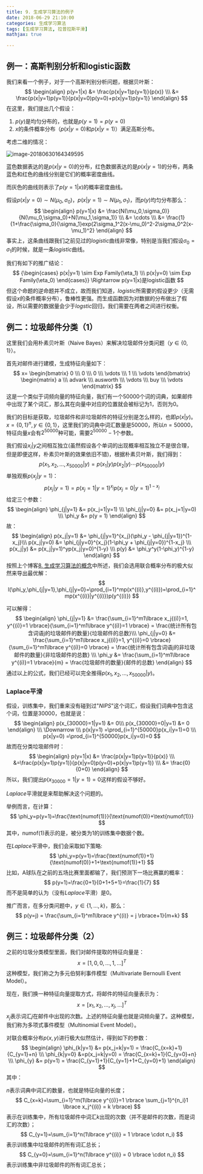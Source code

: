 ```yaml
---
title: 9. 生成学习算法的例子
date: 2018-06-29 21:10:00
categories: 生成学习算法
tags: [生成学习算法, 拉普拉斯平滑]
mathjax: true

---
```


## 例一：高斯判别分析和logistic函数

我们来看一个例子，对于一个高斯判别分析问题，根据贝叶斯：
$$
\begin{align}
p(y=1|x) &= \frac{p(x|y=1)p(y=1)}{p(x)} \\\
&= \frac{p(x|y=1)p(y=1)}{p(x|y=0)p(y=0)+p(x|y=1)p(y=1)}
\end{align}
$$
在这里，我们提出几个假设：

1. $p(y)$是均匀分布的，也就是$p(y=1)=p(y=0)$
2. $x$的条件概率分布（$p(x|y=0)$和$p(x|y=1)$）满足高斯分布。

考虑二维的情况：

![image-20180630164349595](http://jackie-image.oss-cn-hangzhou.aliyuncs.com/2018-06-30-084350.png)

蓝色数据表达的是$p(x|y=0)$的分布，红色数据表达的是$p(x|y=1)$的分布，两条蓝色和红色的曲线分别是它们的概率密度曲线。

而灰色的曲线则表示了$p(y=1|x)$的概率密度曲线。

假设$p(x|y=0) \sim N(\mu_0, \sigma_0)$，$p(x|y=1) \sim N(\mu_1, \sigma_1)$，而$p(y)$均匀分布那么：
$$
\begin{align}
p(y=1|x) &= \frac{N(\mu_0,\sigma_0)}{N(\mu_0,\sigma_0)+N(\mu_1,\sigma_1)} \\\ 
&= \cdots \\\
&= \frac{1}{1+\frac{\sigma_0}{\sigma_1}exp(2\sigma_1^2(x-\mu_0)^2-2\sigma_0^2(x-\mu_1)^2}
\end{align}
$$
事实上，这条曲线跟我们之前见过的*logistic*曲线非常像，特别是当我们假设$\sigma_0=\sigma_1$的时候，就是一条*logistic*曲线。

我们有如下的推广结论：
$$
{\begin{cases}
p(x|y=1) \sim Exp Family(\eta_1) \\\
p(x|y=0) \sim Exp Family(\eta_0)
\end{cases}} \Rightarrow p(y=1|x)是logistic函数
$$
但这个命题的逆命题并不成立，故而我们知道，*logistic*所需要的假设更少（无需假设$x$的条件概率分布），鲁棒性更强。而生成函数因为对数据的分布做出了假设，所以需要的数据量会少于*logstic*回归，我们需要在两者之间进行权衡。



## 例二：垃圾邮件分类（1）

这里我们会用朴素贝叶斯（Naive Bayes）来解决垃圾邮件分类问题（$y\in \lbrace 0, 1 \rbrace$）。

首先对邮件进行建模，生成特征向量如下：
$$
x=
\begin{bmatrix}
0 \\\
0 \\\
0 \\\
\vdots \\\
1 \\\
\vdots
\end{bmatrix}
\begin{matrix}
a \\\
advark \\\
ausworth \\\
\vdots \\\
buy \\\
\vdots
\end{matrix}
$$
这是一个类似于词频向量的特征向量，我们有一个50000个词的词典，如果邮件中出现了某个词汇，那么其在向量中对应的位置就会被标记为1，否则为0。

我们的目标是获取，垃圾邮件和非垃圾邮件的特征分别是怎么样的，也即$p(x|y)$。$x={\lbrace 0, 1 \rbrace}^n, y \in \lbrace 0, 1 \rbrace$，这里我们的词典中词汇数量是50000，所以$n=50000$，特征向量$x$会有$2^{50000}$种可能，需要$2^{50000}-1$个参数。

我们假设$x_i|y$之间相互独立(虽然假设各个单词的出现概率相互独立不是很合理，但是即便这样，朴素贝叶斯的效果依旧不错)，根据朴素贝叶斯，我们得到：
$$
p(x_1, x_2, \ldots, x_{50000}|y)=p(x_1|y)p(x_2|y) \cdots p(x_{50000}|y)
$$
单独观察$p(x_j|y=1)​$：
$$
p(x_j|y=1) = p(x_j=1|y=1)^{x_j}p(x_j=0|y=1)^{1-x_j}
$$
给定三个参数：
$$
\begin{align}
\phi_{j|y=1} &= p(x_j=1|y=1) \\\
\phi_{j|y=0} &= p(x_j=1|y=0) \\\
\phi_y &= p(y = 1)
\end{align}
$$
故：
$$
\begin{align}
p(x_j|y=1) &= \phi_{j|y=1}^{x_j}(\phi_y - \phi_{j|y=1})^{1-x_j}\\\
p(x_j|y=0) &= \phi_{j|y=0}^{x_j}(1-\phi_y + \phi_{j|y=0})^{1-x_j} \\\
p(x_j|y) &= p(x_j|y=1)^yp(x_j|y=0)^{1-y} \\\
p(y) &= \phi_y^y(1-\phi_y)^{1-y}
\end{align}
$$
按照上个博客[8. 生成学习算法的概念](https://jackieanxis.github.io/blog-cs229/2018/06/29/8.%20%E7%94%9F%E6%88%90%E5%AD%A6%E4%B9%A0%E7%AE%97%E6%B3%95%E7%9A%84%E6%A6%82%E5%BF%B5/)中所述，我们会选用联合概率分布的极大似然来导出最优解：
$$
l(\phi_y,\phi_{j|y=1},\phi_{j|y=0}=\prod_{i=1}^mp(x^{(i)},y^{(i)})=\prod_{i=1}^mp(x^{(i)}|y^{(i)})p(y^{(i)})
$$

可以解得：
$$
\begin{align}
\phi_{j|y=1} &= \frac{\sum_{i=1}^m1\lbrace x_j{(i)}=1, y^{(i)}=1 \rbrace}{\sum_{i=1}^m1\lbrace y^{(i)}=1 \rbrace}  = \frac{统计所有包含词语j的垃圾邮件的数量}{垃圾邮件的总数}\\\
\phi_{j|y=0} &= \frac{\sum_{i=1}^m1\lbrace x_j{(i)}=1, y^{(i)}=0 \rbrace}{\sum_{i=1}^m1\lbrace y^{(i)}=0 \rbrace} = \frac{统计所有包含词语j的非垃圾邮件的数量}{非垃圾邮件的总数} \\\
\phi_y &= \frac{\sum_{i=1}^m1\lbrace y^{(i)}=1 \rbrace}{m} = \frac{垃圾邮件的数量}{邮件的总数}
\end{align}
$$
通过以上的公式，我们已经可以完全推得$p(x_1, x_2, \ldots, x_{50000}|y)$。



### Laplace平滑

假设，训练集中，我们重来没有碰到过"*NIPS*"这个词汇，假设我们词典中包含这个词，位置是30000，也就是说：
$$
\begin{align}
p(x_{30000}=1|y=1) &= 0\\\
p(x_{30000}=0|y=1) &= 0
\end{align} \\\
\Downarrow \\\
p(x|y=1) =\prod_{i=1}^{50000}p(x_i|y=1)=0 \\\
p(x|y=0) =\prod_{i=1}^{50000}p(x_i|y=0)=0
$$
故而在分类垃圾邮件时：
$$
\begin{align}
p(y=1|x) &= \frac{p(x|y=1)p(y=1)}{p(x)} \\\
&=\frac{p(x|y=1)p(y=1)}{p(x|y=0)p(y=0)+p(x|y=1)p(y=1)} \\\
&= \frac{0}{0+0}
\end{align}
$$
所以，我们提出$p(x_{30000}=1|y=1) = 0$这样的假设不够好。

*Laplace*平滑就是来帮助解决这个问题的。

举例而言，在计算：
$$
\phi_y=p(y=1)=\frac{\text{numof(1)}}{\text{numof(0)}+\text{numof(1)}}
$$
其中，$\text{numof(1)}$表示的是，被分类为1的训练集中数据个数。

在*Laplace*平滑中，我们会采取如下策略:
$$
\phi_y=p(y=1)=\frac{\text{numof(1)}+1}{\text{numof(0)}+1+\text{numof(1)}+1}
$$
比如，A球队在之前的五场比赛里面都输了，我们预测下一场比赛赢的概率：
$$
p(y=1)=\frac{0+1}{0+1+5+1}=\frac{1}{7}
$$
而不是简单的认为（没有*Laplace*平滑）是0。

推广而言，在多分类问题中，$y\in\lbrace1, \ldots, k \rbrace$，那么：
$$
p(y=j) = \frac{\sum_{i=1}^m1\lbrace y^{(i)} = j \rbrace+1}{m+k}
$$



## 例三：垃圾邮件分类（2）

之前的垃圾分类模型里面，我们对邮件提取的特征向量是：
$$
x=[1,0,0,\ldots,1,\ldots]^T
$$
这种模型，我们称之为多元伯努利事件模型（Multivariate Bernoulli Event Model）。

现在，我们换一种特征向量提取方式，将邮件的特征向量表示为：
$$
x=[x_1,x_2,\ldots,x_j,\ldots]^T
$$
$x_j$表示词汇$j$在邮件中出现的次数。上述的特征向量也就是词频向量了。这种模型，我们称为多项式事件模型（Multinomial Event Model）。

对联合概率分布$p(x,y)$进行极大似然估计，得到如下的参数：
$$
\begin{align}
\phi_{k|y=1} &= p(x_j=k|y=1) = \frac{C_{x=k}+1}{C_{y=1}+n} \\\
\phi_{k|y=0} &=p(x_j=k|y=0) = \frac{C_{x=k}+1}{C_{y=0}+n} \\\
\phi_{y} &= p(y=1) = \frac{C_{y=1}+1}{C_{y=1}+1+C_{y=0}+1}
\end{align}
$$
其中：

$n$表示词典中词汇的数量，也就是特征向量的长度；
$$
C_{x=k}=\sum_{i=1}^m(1\lbrace y^{(i)}=1 \rbrace \sum_{j=1}^{n_i}1 \lbrace x_j^{(i)} = k \rbrace)
$$
表示在训练集中，所有垃圾邮件中词汇$k$出现的次数（并不是邮件的次数，而是词汇的次数）；
$$
C_{y=1}=\sum_{i=1}^n(1\lbrace y^{(i)} = 1 \rbrace \cdot n_i)
$$
表示训练集中垃圾邮件的所有词汇总长；
$$
C_{y=0}=\sum_{i=1}^n(1\lbrace y^{(i)} = 0 \rbrace \cdot n_i)
$$
表示训练集中非垃圾邮件的所有词汇总长；